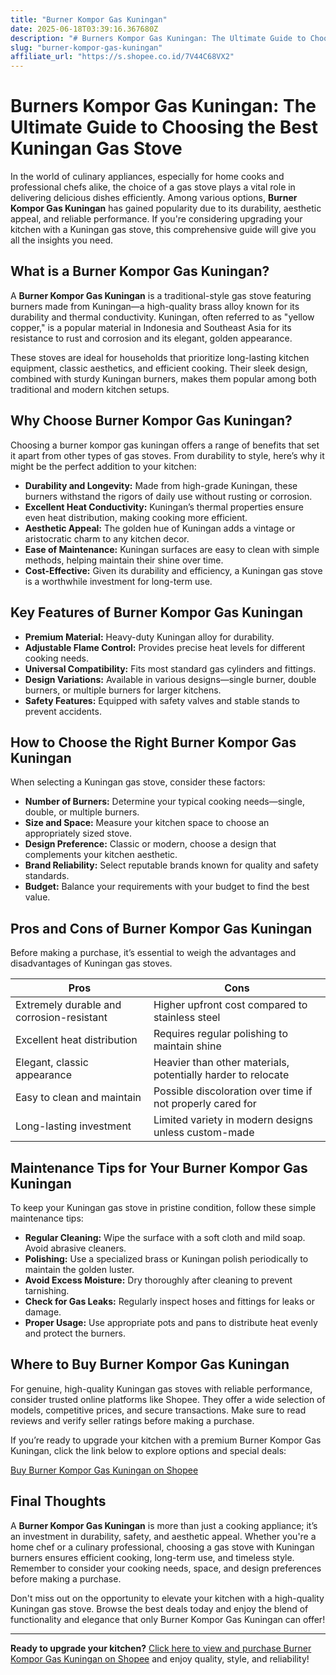 ```yaml
---
title: "Burner Kompor Gas Kuningan"
date: 2025-06-18T03:39:16.367680Z
description: "# Burners Kompor Gas Kuningan: The Ultimate Guide to Choosing the Best Kuningan Gas Stove..."
slug: "burner-kompor-gas-kuningan"
affiliate_url: "https://s.shopee.co.id/7V44C68VX2"
---
```

# Burners Kompor Gas Kuningan: The Ultimate Guide to Choosing the Best Kuningan Gas Stove

In the world of culinary appliances, especially for home cooks and professional chefs alike, the choice of a gas stove plays a vital role in delivering delicious dishes efficiently. Among various options, **Burner Kompor Gas Kuningan** has gained popularity due to its durability, aesthetic appeal, and reliable performance. If you're considering upgrading your kitchen with a Kuningan gas stove, this comprehensive guide will give you all the insights you need.

## What is a Burner Kompor Gas Kuningan?

A **Burner Kompor Gas Kuningan** is a traditional-style gas stove featuring burners made from Kuningan—a high-quality brass alloy known for its durability and thermal conductivity. Kuningan, often referred to as "yellow copper," is a popular material in Indonesia and Southeast Asia for its resistance to rust and corrosion and its elegant, golden appearance.

These stoves are ideal for households that prioritize long-lasting kitchen equipment, classic aesthetics, and efficient cooking. Their sleek design, combined with sturdy Kuningan burners, makes them popular among both traditional and modern kitchen setups.

## Why Choose Burner Kompor Gas Kuningan?

Choosing a burner kompor gas kuningan offers a range of benefits that set it apart from other types of gas stoves. From durability to style, here’s why it might be the perfect addition to your kitchen:

- **Durability and Longevity:** Made from high-grade Kuningan, these burners withstand the rigors of daily use without rusting or corrosion.
- **Excellent Heat Conductivity:** Kuningan’s thermal properties ensure even heat distribution, making cooking more efficient.
- **Aesthetic Appeal:** The golden hue of Kuningan adds a vintage or aristocratic charm to any kitchen decor.
- **Ease of Maintenance:** Kuningan surfaces are easy to clean with simple methods, helping maintain their shine over time.
- **Cost-Effective:** Given its durability and efficiency, a Kuningan gas stove is a worthwhile investment for long-term use.

## Key Features of Burner Kompor Gas Kuningan

- **Premium Material:** Heavy-duty Kuningan alloy for durability.
- **Adjustable Flame Control:** Provides precise heat levels for different cooking needs.
- **Universal Compatibility:** Fits most standard gas cylinders and fittings.
- **Design Variations:** Available in various designs—single burner, double burners, or multiple burners for larger kitchens.
- **Safety Features:** Equipped with safety valves and stable stands to prevent accidents.

## How to Choose the Right Burner Kompor Gas Kuningan

When selecting a Kuningan gas stove, consider these factors:

- **Number of Burners:** Determine your typical cooking needs—single, double, or multiple burners.
- **Size and Space:** Measure your kitchen space to choose an appropriately sized stove.
- **Design Preference:** Classic or modern, choose a design that complements your kitchen aesthetic.
- **Brand Reliability:** Select reputable brands known for quality and safety standards.
- **Budget:** Balance your requirements with your budget to find the best value.

## Pros and Cons of Burner Kompor Gas Kuningan

Before making a purchase, it’s essential to weigh the advantages and disadvantages of Kuningan gas stoves.

| Pros                                   | Cons                                               |
|----------------------------------------|----------------------------------------------------|
| Extremely durable and corrosion-resistant | Higher upfront cost compared to stainless steel   |
| Excellent heat distribution          | Requires regular polishing to maintain shine     |
| Elegant, classic appearance           | Heavier than other materials, potentially harder to relocate |
| Easy to clean and maintain            | Possible discoloration over time if not properly cared for |
| Long-lasting investment              | Limited variety in modern designs unless custom-made |

## Maintenance Tips for Your Burner Kompor Gas Kuningan

To keep your Kuningan gas stove in pristine condition, follow these simple maintenance tips:

- **Regular Cleaning:** Wipe the surface with a soft cloth and mild soap. Avoid abrasive cleaners.
- **Polishing:** Use a specialized brass or Kuningan polish periodically to maintain the golden luster.
- **Avoid Excess Moisture:** Dry thoroughly after cleaning to prevent tarnishing.
- **Check for Gas Leaks:** Regularly inspect hoses and fittings for leaks or damage.
- **Proper Usage:** Use appropriate pots and pans to distribute heat evenly and protect the burners.

## Where to Buy Burner Kompor Gas Kuningan

For genuine, high-quality Kuningan gas stoves with reliable performance, consider trusted online platforms like Shopee. They offer a wide selection of models, competitive prices, and secure transactions. Make sure to read reviews and verify seller ratings before making a purchase.

If you’re ready to upgrade your kitchen with a premium Burner Kompor Gas Kuningan, click the link below to explore options and special deals:

[Buy Burner Kompor Gas Kuningan on Shopee](https://s.shopee.co.id/7V44C68VX2)

## Final Thoughts

A **Burner Kompor Gas Kuningan** is more than just a cooking appliance; it’s an investment in durability, safety, and aesthetic appeal. Whether you're a home chef or a culinary professional, choosing a gas stove with Kuningan burners ensures efficient cooking, long-term use, and timeless style. Remember to consider your cooking needs, space, and design preferences before making a purchase.

Don't miss out on the opportunity to elevate your kitchen with a high-quality Kuningan gas stove. Browse the best deals today and enjoy the blend of functionality and elegance that only Burner Kompor Gas Kuningan can offer!

---

**Ready to upgrade your kitchen?** [Click here to view and purchase Burner Kompor Gas Kuningan on Shopee](https://s.shopee.co.id/7V44C68VX2) and enjoy quality, style, and reliability!